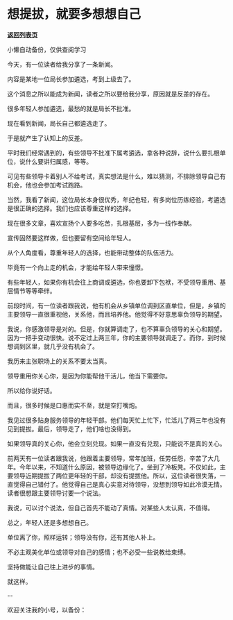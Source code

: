 # 想提拔，就要多想想自己

[**返回列表页**](/gzh/费曼的小茶馆)

小懒自动备份，仅供查阅学习

今天，有一位读者给我分享了一条新闻。

内容是某地一位局长参加遴选，考到上级去了。

这个消息之所以能成为新闻，读者之所以要给我分享，原因就是反差的存在。

很多年轻人参加遴选，最愁的就是局长不批准。  

现在看到新闻，局长自己都遴选走了。

于是就产生了认知上的反差。  

平时我们经常遇到的，有些领导不批准下属考遴选，拿各种说辞，说什么要扎根单位，说什么要讲归属感，等等。  

可见有些领导卡着别人不给考试，真实想法是什么，难以猜测，不排除领导自己有机会，他也会参加考试跑路。

当然，我看了新闻，这位局长本身很优秀，年纪也轻，有多岗位历练经验，考遴选是很正确的选择。我们也应该尊重这样的选择。

现在很多文章，喜欢宣扬个人要多吃苦，扎根基层，多为一线作奉献。

宣传固然要这样做，但也要留有空间给年轻人。

从个人角度看，尊重年轻人的选择，也能带动整体的队伍活力。  

毕竟有一个向上走的机会，才能给年轻人带来憧憬。

有些年轻人，如果你有机会往上商调或遴选，你也要卸下包袱，不受领导重用、基层情节等等牵绊。

前段时间，有一位读者跟我说，他有机会从乡镇单位调到区直单位，但是，乡镇的主要领导一直很重视他，关系他，而且培养他。他觉得不好意思辜负领导的期望。  

我说，你感激领导是对的。但是，你就算调走了，也不算辜负领导的关心和期望。因为一把手变动很快。说不定过上两三年，你的主要领导就调走了。而你，到时候想调到区里，就几乎没有机会了。

我历来主张职场上的关系不要太当真。  

领导重用你关心你，是因为你能帮他干活儿，他当下需要你。

所以给你说好话。  

而且，很多时候是口惠而实不至，就是空打嘴炮。

我见过很多贴身服务领导的年轻干部。他们每天忙上忙下，忙活儿了两三年也没有见到提拔。最后，领导走了，他们啥也没得到。

如果领导真的关心你，他会立刻兑现。如果一直没有兑现，只能说不是真的关心。

前两天有一位读者跟我说，他跟着主要领导，常年加班，任劳任怨，辛苦了大几年。今年以来，不知道什么原因，被领导边缘化了。坐到了冷板凳。不仅如此，主要领导近期提拔了两位更年轻的干部，却没有提拔他。所以，这位读者很失落，一直觉得自己错付了。他觉得自己是真心实意对待领导，没想到领导如此冷漠无情。读者很想跟主要领导讨要一个说法。

我说，可以讨个说法，但自己首先不能动了真情。对某些人太认真，不值得。

总之，年轻人还是多想想自己。

单位离了你，照样运转；领导没有你，还有其他人补上。  

不必主观美化单位或领导对自己的感情；也不必受一些说教给束缚。  

坚持做能让自己往上进步的事情。

就这样。

\--  

欢迎关注我的小号，以备份：  

